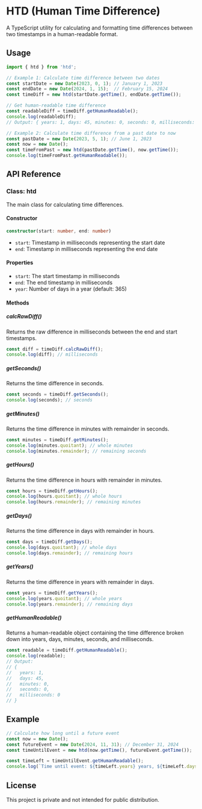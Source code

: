 # HTD (Human Time Difference)

A TypeScript utility for calculating and formatting time differences between two timestamps in a human-readable format.

## Usage

```typescript
import { htd } from 'htd';

// Example 1: Calculate time difference between two dates
const startDate = new Date(2023, 0, 1); // January 1, 2023
const endDate = new Date(2024, 1, 15);  // February 15, 2024
const timeDiff = new htd(startDate.getTime(), endDate.getTime());

// Get human-readable time difference
const readableDiff = timeDiff.getHumanReadable();
console.log(readableDiff);
// Output: { years: 1, days: 45, minutes: 0, seconds: 0, milliseconds: 0 }

// Example 2: Calculate time difference from a past date to now
const pastDate = new Date(2023, 5, 1); // June 1, 2023
const now = new Date();
const timeFromPast = new htd(pastDate.getTime(), now.getTime());
console.log(timeFromPast.getHumanReadable());
```

## API Reference

### Class: htd

The main class for calculating time differences.

#### Constructor

```typescript
constructor(start: number, end: number)
```

- `start`: Timestamp in milliseconds representing the start date
- `end`: Timestamp in milliseconds representing the end date

#### Properties

- `start`: The start timestamp in milliseconds
- `end`: The end timestamp in milliseconds
- `year`: Number of days in a year (default: 365)

#### Methods

##### calcRawDiff()

Returns the raw difference in milliseconds between the end and start timestamps.

```typescript
const diff = timeDiff.calcRawDiff();
console.log(diff); // milliseconds
```

##### getSeconds()

Returns the time difference in seconds.

```typescript
const seconds = timeDiff.getSeconds();
console.log(seconds); // seconds
```

##### getMinutes()

Returns the time difference in minutes with remainder in seconds.

```typescript
const minutes = timeDiff.getMinutes();
console.log(minutes.quoitant); // whole minutes
console.log(minutes.remainder); // remaining seconds
```

##### getHours()

Returns the time difference in hours with remainder in minutes.

```typescript
const hours = timeDiff.getHours();
console.log(hours.quoitant); // whole hours
console.log(hours.remainder); // remaining minutes
```

##### getDays()

Returns the time difference in days with remainder in hours.

```typescript
const days = timeDiff.getDays();
console.log(days.quoitant); // whole days
console.log(days.remainder); // remaining hours
```

##### getYears()

Returns the time difference in years with remainder in days.

```typescript
const years = timeDiff.getYears();
console.log(years.quoitant); // whole years
console.log(years.remainder); // remaining days
```

##### getHumanReadable()

Returns a human-readable object containing the time difference broken down into years, days, minutes, seconds, and milliseconds.

```typescript
const readable = timeDiff.getHumanReadable();
console.log(readable);
// Output: 
// {
//   years: 1,
//   days: 45,
//   minutes: 0,
//   seconds: 0,
//   milliseconds: 0
// }
```

## Example

```typescript
// Calculate how long until a future event
const now = new Date();
const futureEvent = new Date(2024, 11, 31); // December 31, 2024
const timeUntilEvent = new htd(now.getTime(), futureEvent.getTime());

const timeLeft = timeUntilEvent.getHumanReadable();
console.log(`Time until event: ${timeLeft.years} years, ${timeLeft.days} days, ${timeLeft.minutes} minutes, ${timeLeft.seconds} seconds`);
```

## License

This project is private and not intended for public distribution.